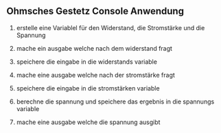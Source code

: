 ## Ohmsches Gestetz Console Anwendung

1. erstelle eine Variablel für den Widerstand, die Stromstärke und die Spannung

2. mache ein ausgabe welche nach dem widerstand fragt

3. speichere die eingabe in die widerstands variable

4. mache eine ausgabe welche nach der stromstärke fragt

5. speichere die eingabe in die stromstärken variable

6. berechne die spannung und speichere das ergebnis in die spannungs variable

7. mache eine ausgabe welche die spannung ausgibt


